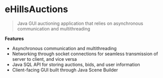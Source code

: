 # eHillsAuctions
>Java GUI auctioning application that relies on asynchronous communication and multithreading


**Features**

- Asynchronous communication and multithreading
- Networking through socket connections for seamless transmission of server to client, and vice versa
- Java SQL API for storing auctions, bids, and user information
- Client-facing GUI built through Java Scene Builder
